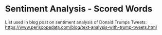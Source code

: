 # Sentiment Analysis - Scored Words

List used in blog post on sentiment analysis of Donald Trumps Tweets:
https://www.periscopedata.com/blog/text-analysis-with-trump-tweets.html